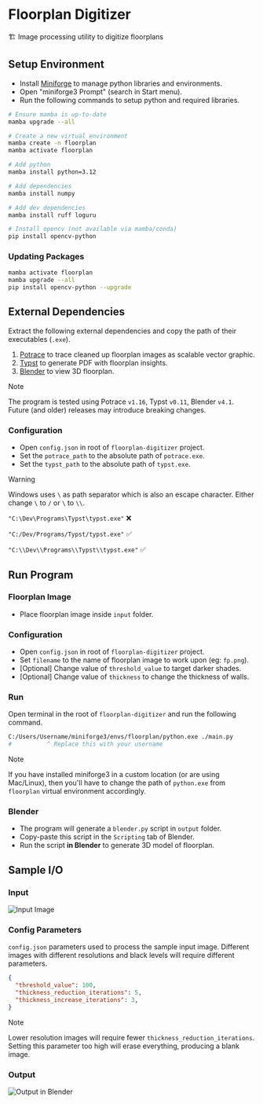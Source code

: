 # Floorplan Digitizer
🏗️ Image processing utility to digitize floorplans

## Setup Environment
- Install [Miniforge](https://github.com/conda-forge/miniforge?tab=readme-ov-file#miniforge3) to manage python libraries and environments.
- Open "miniforge3 Prompt" (search in Start menu).
- Run the following commands to setup python and required libraries.

```sh
# Ensure mamba is up-to-date
mamba upgrade --all

# Create a new virtual environment
mamba create -n floorplan
mamba activate floorplan

# Add python
mamba install python=3.12

# Add dependencies
mamba install numpy

# Add dev dependencies
mamba install ruff loguru

# Install opencv (not available via mamba/conda)
pip install opencv-python
```

### Updating Packages
```sh
mamba activate floorplan
mamba upgrade --all
pip install opencv-python --upgrade
```

## External Dependencies
Extract the following external dependencies and copy the path of their executables (`.exe`).

1. [Potrace](https://potrace.sourceforge.net/#downloading) to trace cleaned up floorplan images as scalable vector graphic.
2. [Typst](https://github.com/typst/typst/releases/latest) to generate PDF with floorplan insights.
3. [Blender](https://www.blender.org/download/) to view 3D floorplan.

> [!NOTE]
> The program is tested using Potrace `v1.16`, Typst `v0.11`, Blender `v4.1`. Future (and older) releases may introduce breaking changes.

### Configuration
- Open `config.json` in root of `floorplan-digitizer` project.
- Set the `potrace_path` to the absolute path of `potrace.exe`.
- Set the `typst_path` to the absolute path of `typst.exe`.

> [!WARNING]
> Windows uses `\` as path separator which is also an escape character. Either change `\` to `/` or `\` to `\\`.
>
> `"C:\Dev\Programs\Typst\typst.exe"` ❌
>
> `"C:/Dev/Programs/Typst/typst.exe"` ✅
>
> `"C:\\Dev\\Programs\\Typst\\typst.exe"` ✅

## Run Program
### Floorplan Image
- Place floorplan image inside `input` folder.

### Configuration
- Open `config.json` in root of `floorplan-digitizer` project.
- Set `filename` to the name of floorplan image to work upon (eg: `fp.png`).
- [Optional] Change value of `threshold_value` to target darker shades.
- [Optional] Change value of `thickness` to change the thickness of walls.

### Run
Open terminal in the root of `floorplan-digitizer` and run the following command.
```sh
C:/Users/Username/miniforge3/envs/floorplan/python.exe ./main.py
#          ^ Replace this with your username
```

> [!NOTE]
> If you have installed miniforge3 in a custom location (or are using Mac/Linux), then you'll have to change the path of `python.exe` from `floorplan` virtual environment accordingly.

### Blender
- The program will generate a `blender.py` script in `output` folder.
- Copy-paste this script in the `Scripting` tab of Blender.
- Run the script **in Blender** to generate 3D model of floorplan.

## Sample I/O
### Input
![Input Image](https://ucarecdn.com/3e4865f0-9a3e-448d-a638-00ab611c1792/floorplaninput.jpeg)

### Config Parameters
`config.json` parameters used to process the sample input image. Different images with different resolutions and black levels will require different parameters.
```json
{
  "threshold_value": 100,
  "thickness_reduction_iterations": 5,
  "thickness_increase_iterations": 3,
}
```
> [!NOTE]
> Lower resolution images will require fewer `thickness_reduction_iterations`. Setting this parameter too high will erase everything, producing a blank image.

### Output
![Output in Blender](https://ucarecdn.com/106fe2d6-6d94-44ed-809a-2bc1772207a9/floorplanoutput.jpeg)
